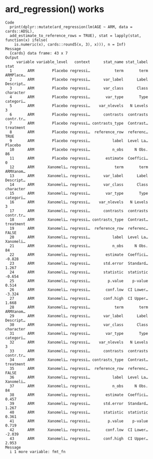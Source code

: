 # ard_regression() works

    Code
      print(dplyr::mutate(ard_regression(lm(AGE ~ ARM, data = cards::ADSL),
      add_estimate_to_reference_rows = TRUE), stat = lapply(stat, function(x) ifelse(
        is.numeric(x), cards::round5(x, 3), x))), n = Inf)
    Message
      {cards} data frame: 43 x 7
    Output
         variable variable_level   context      stat_name stat_label      stat
      1       ARM        Placebo regressi…           term       term ARMPlace…
      2       ARM        Placebo regressi…      var_label      Label Descript…
      3       ARM        Placebo regressi…      var_class      Class character
      4       ARM        Placebo regressi…       var_type       Type categori…
      5       ARM        Placebo regressi…    var_nlevels   N Levels         3
      6       ARM        Placebo regressi…      contrasts  contrasts contr.tr…
      7       ARM        Placebo regressi… contrasts_type  Contrast… treatment
      8       ARM        Placebo regressi…  reference_row  referenc…      TRUE
      9       ARM        Placebo regressi…          label  Level La…   Placebo
      10      ARM        Placebo regressi…          n_obs     N Obs.        86
      11      ARM        Placebo regressi…       estimate  Coeffici…         0
      12      ARM      Xanomeli… regressi…           term       term ARMXanom…
      13      ARM      Xanomeli… regressi…      var_label      Label Descript…
      14      ARM      Xanomeli… regressi…      var_class      Class character
      15      ARM      Xanomeli… regressi…       var_type       Type categori…
      16      ARM      Xanomeli… regressi…    var_nlevels   N Levels         3
      17      ARM      Xanomeli… regressi…      contrasts  contrasts contr.tr…
      18      ARM      Xanomeli… regressi… contrasts_type  Contrast… treatment
      19      ARM      Xanomeli… regressi…  reference_row  referenc…     FALSE
      20      ARM      Xanomeli… regressi…          label  Level La… Xanomeli…
      21      ARM      Xanomeli… regressi…          n_obs     N Obs.        84
      22      ARM      Xanomeli… regressi…       estimate  Coeffici…    -0.828
      23      ARM      Xanomeli… regressi…      std.error  Standard…     1.267
      24      ARM      Xanomeli… regressi…      statistic  statistic    -0.654
      25      ARM      Xanomeli… regressi…        p.value    p-value     0.514
      26      ARM      Xanomeli… regressi…       conf.low  CI Lower…    -3.324
      27      ARM      Xanomeli… regressi…      conf.high  CI Upper…     1.668
      28      ARM      Xanomeli… regressi…           term       term ARMXanom…
      29      ARM      Xanomeli… regressi…      var_label      Label Descript…
      30      ARM      Xanomeli… regressi…      var_class      Class character
      31      ARM      Xanomeli… regressi…       var_type       Type categori…
      32      ARM      Xanomeli… regressi…    var_nlevels   N Levels         3
      33      ARM      Xanomeli… regressi…      contrasts  contrasts contr.tr…
      34      ARM      Xanomeli… regressi… contrasts_type  Contrast… treatment
      35      ARM      Xanomeli… regressi…  reference_row  referenc…     FALSE
      36      ARM      Xanomeli… regressi…          label  Level La… Xanomeli…
      37      ARM      Xanomeli… regressi…          n_obs     N Obs.        84
      38      ARM      Xanomeli… regressi…       estimate  Coeffici…     0.457
      39      ARM      Xanomeli… regressi…      std.error  Standard…     1.267
      40      ARM      Xanomeli… regressi…      statistic  statistic     0.361
      41      ARM      Xanomeli… regressi…        p.value    p-value     0.719
      42      ARM      Xanomeli… regressi…       conf.low  CI Lower…    -2.039
      43      ARM      Xanomeli… regressi…      conf.high  CI Upper…     2.953
    Message
      i 1 more variable: fmt_fn

